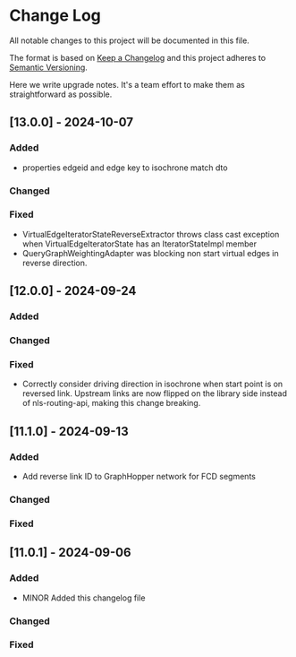 # Change Log
All notable changes to this project will be documented in this file.

The format is based on [Keep a Changelog](http://keepachangelog.com/)
and this project adheres to [Semantic Versioning](http://semver.org/).

Here we write upgrade notes. It's a team effort to make them as straightforward as possible.
## [13.0.0] - 2024-10-07

### Added
- properties edgeid and edge key to isochrone match dto

### Changed

### Fixed
- VirtualEdgeIteratorStateReverseExtractor throws class cast exception when VirtualEdgeIteratorState has an IteratorStateImpl member
- QueryGraphWeightingAdapter was blocking non start virtual edges in reverse direction.

## [12.0.0] - 2024-09-24

### Added

### Changed

### Fixed
- Correctly consider driving direction in isochrone when start point is on reversed link. Upstream links are now flipped
  on the library side instead of nls-routing-api, making this change breaking.

## [11.1.0] - 2024-09-13

### Added
- Add reverse link ID to GraphHopper network for FCD segments

### Changed

### Fixed

## [11.0.1] - 2024-09-06

### Added
- MINOR Added this changelog file

### Changed

### Fixed
